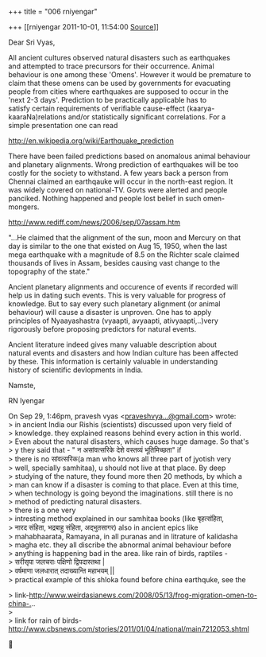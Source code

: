 +++
title = "006 rniyengar"

+++
[[rniyengar	2011-10-01, 11:54:00 [Source](https://groups.google.com/g/bvparishat/c/gCDlOHoQjMw)]]



Dear Sri Vyas,  
  
All ancient cultures observed natural disasters such as earthquakes  
and attempted to trace precursors for their occurrence. Animal  
behaviour is one among these 'Omens'. However it would be premature to  
claim that these omens can be used by governments for evacuating  
people from cities where earthquakes are supposed to occur in the  
'next 2-3 days'. Prediction to be practically applicable has to  
satisfy certain requirements of verifiable cause-effect (kaarya-  
kaaraNa)relations and/or statistically significant correlations. For a  
simple presentation one can read  
  
<http://en.wikipedia.org/wiki/Earthquake_prediction>  
  
There have been failed predictions based on anomalous animal behaviour  
and planetary alignments. Wrong prediction of earthquakes will be too  
costly for the society to withstand. A few years back a person from  
Chennai claimed an earthqauke will occur in the north-east region. It  
was widely covered on national-TV. Govts were alerted and people  
panciked. Nothing happened and people lost belief in such omen-  
mongers.  
  
<http://www.rediff.com/news/2006/sep/07assam.htm>  
  
"...He claimed that the alignment of the sun, moon and Mercury on that  
day is similar to the one that existed on Aug 15, 1950, when the last  
mega earthquake with a magnitude of 8.5 on the Richter scale claimed  
thousands of lives in Assam, besides causing vast change to the  
topography of the state."  
  
Ancient planetary alignments and occurence of events if recorded will  
help us in dating such events. This is very valuable for progress of  
knowledge. But to say every such planetary alignment (or animal  
behaviour) will cause a disaster is unproven. One has to apply  
principles of Nyaayashastra (vyaapti, avyaapti, ativyaapti,..)very  
rigorously before proposing predictors for natural events.  
  
Ancient literature indeed gives many valuable description about  
natural events and disasters and how Indian culture has been affected  
by these. This information is certainly valuable in understanding  
history of scientific devlopments in India.  
  
Namste,  
  
RN Iyengar  

  
  
  
  
  
On Sep 29, 1:46pm, pravesh vyas \<[praveshvya...@gmail.com]()\> wrote:  
\> in ancient India our Rishis (scientists) discussed upon very field of  
\> knowledge. they explained reasons behind every action in this world.  
\> Even about the natural disasters, which causes huge damage. So that's  
\> y they said that - " न असांवत्सरिके देशे वस्तव्यं भूतिमिच्छता" if  
\> there is no सांवत्सरिक(a man who knows all three part of jyotish very  
\> well, specially samhitaa), u should not live at that place. By deep  
\> studying of the nature, they found more then 20 methods, by which a  
\> man can know if a disaster is coming to that place. Even at this time,  
\> when technology is going beyond the imaginations. still there is no  
\> method of predicting natural disasters.  
\>                       there is a one very  
\> intresting method explained in our samhitaa books (like बृहत्संहिता,  
\> नारद संहिता, भद्रबाहु संहिता, अद्भुतसागर) also in ancient epics like  
\> mahabhaarata, Ramayana, in all puranas and in litrature of kalidasha  
\> magha etc. they all discribe the abnormal animal behaviour before  
\> anything is happening bad in the area. like rain of birds, raptiles -  
\> सरीसृपा जलचराः पक्षिणो द्विपदास्तथा \|  
\> वर्षमाणा जलधारात् तदाख्यान्ति महाभयम् \|\|  
\> practical example of this shloka found before china earthquke, see the  

\> link-<http://www.weirdasianews.com/2008/05/13/frog-migration-omen-to-china-.>..  
\>  
\> link for rain of birds-<http://www.cbsnews.com/stories/2011/01/04/national/main7212053.shtml>  



